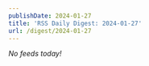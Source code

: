```yaml
---
publishDate: 2024-01-27
title: 'RSS Daily Digest: 2024-01-27'
url: /digest/2024-01-27
---
```


_No feeds today!_
